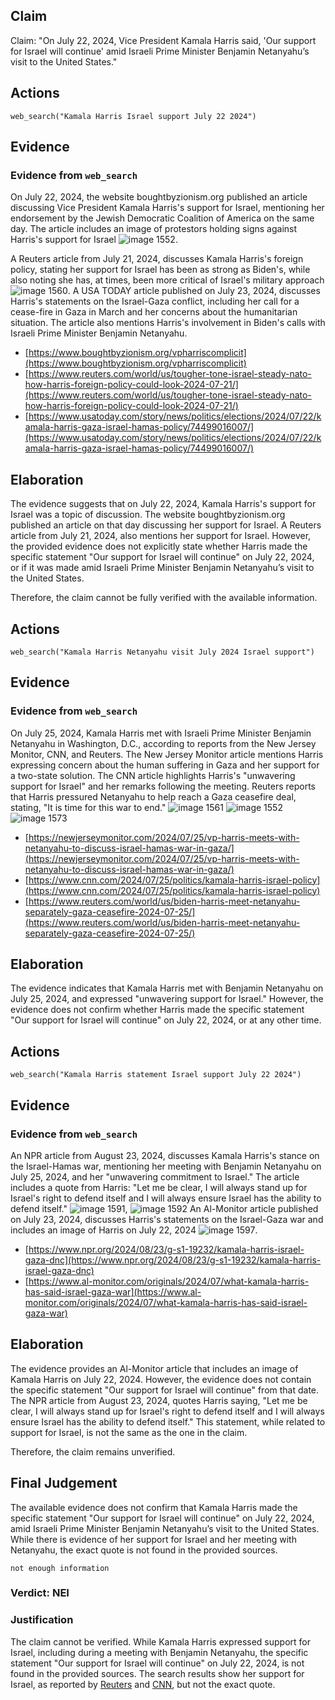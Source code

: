 ## Claim
Claim: "On July 22, 2024, Vice President Kamala Harris said, 'Our support for Israel will continue' amid Israeli Prime Minister Benjamin Netanyahu’s visit to the United States."

## Actions
```
web_search("Kamala Harris Israel support July 22 2024")
```

## Evidence
### Evidence from `web_search`
On July 22, 2024, the website boughtbyzionism.org published an article discussing Vice President Kamala Harris's support for Israel, mentioning her endorsement by the Jewish Democratic Coalition of America on the same day. The article includes an image of protestors holding signs against Harris's support for Israel ![image 1552](media/2025-07-20_10-36-1753007798-062130.jpg).

A Reuters article from July 21, 2024, discusses Kamala Harris's foreign policy, stating her support for Israel has been as strong as Biden's, while also noting she has, at times, been more critical of Israel's military approach ![image 1560](media/2025-07-20_10-36-1753007807-426714.jpg). A USA TODAY article published on July 23, 2024, discusses Harris's statements on the Israel-Gaza conflict, including her call for a cease-fire in Gaza in March and her concerns about the humanitarian situation. The article also mentions Harris's involvement in Biden's calls with Israeli Prime Minister Benjamin Netanyahu.
*   [https://www.boughtbyzionism.org/vpharriscomplicit](https://www.boughtbyzionism.org/vpharriscomplicit)
*   [https://www.reuters.com/world/us/tougher-tone-israel-steady-nato-how-harris-foreign-policy-could-look-2024-07-21/](https://www.reuters.com/world/us/tougher-tone-israel-steady-nato-how-harris-foreign-policy-could-look-2024-07-21/)
*   [https://www.usatoday.com/story/news/politics/elections/2024/07/22/kamala-harris-gaza-israel-hamas-policy/74499016007/](https://www.usatoday.com/story/news/politics/elections/2024/07/22/kamala-harris-gaza-israel-hamas-policy/74499016007/)


## Elaboration
The evidence suggests that on July 22, 2024, Kamala Harris's support for Israel was a topic of discussion. The website boughtbyzionism.org published an article on that day discussing her support for Israel. A Reuters article from July 21, 2024, also mentions her support for Israel. However, the provided evidence does not explicitly state whether Harris made the specific statement "Our support for Israel will continue" on July 22, 2024, or if it was made amid Israeli Prime Minister Benjamin Netanyahu’s visit to the United States.

Therefore, the claim cannot be fully verified with the available information.


## Actions
```
web_search("Kamala Harris Netanyahu visit July 2024 Israel support")
```

## Evidence
### Evidence from `web_search`
On July 25, 2024, Kamala Harris met with Israeli Prime Minister Benjamin Netanyahu in Washington, D.C., according to reports from the New Jersey Monitor, CNN, and Reuters. The New Jersey Monitor article mentions Harris expressing concern about the human suffering in Gaza and her support for a two-state solution. The CNN article highlights Harris's "unwavering support for Israel" and her remarks following the meeting. Reuters reports that Harris pressured Netanyahu to help reach a Gaza ceasefire deal, stating, "It is time for this war to end." ![image 1561](media/2025-07-20_10-37-1753007830-017509.jpg) ![image 1552](media/2025-07-20_10-36-1753007798-062130.jpg) ![image 1573](media/2025-07-20_10-37-1753007843-562618.jpg)

*   [https://newjerseymonitor.com/2024/07/25/vp-harris-meets-with-netanyahu-to-discuss-israel-hamas-war-in-gaza/](https://newjerseymonitor.com/2024/07/25/vp-harris-meets-with-netanyahu-to-discuss-israel-hamas-war-in-gaza/)
*   [https://www.cnn.com/2024/07/25/politics/kamala-harris-israel-policy](https://www.cnn.com/2024/07/25/politics/kamala-harris-israel-policy)
*   [https://www.reuters.com/world/us/biden-harris-meet-netanyahu-separately-gaza-ceasefire-2024-07-25/](https://www.reuters.com/world/us/biden-harris-meet-netanyahu-separately-gaza-ceasefire-2024-07-25/)


## Elaboration
The evidence indicates that Kamala Harris met with Benjamin Netanyahu on July 25, 2024, and expressed "unwavering support for Israel." However, the evidence does not confirm whether Harris made the specific statement "Our support for Israel will continue" on July 22, 2024, or at any other time.


## Actions
```
web_search("Kamala Harris statement Israel support July 22 2024")
```

## Evidence
### Evidence from `web_search`
An NPR article from August 23, 2024, discusses Kamala Harris's stance on the Israel-Hamas war, mentioning her meeting with Benjamin Netanyahu on July 25, 2024, and her "unwavering commitment to Israel." The article includes a quote from Harris: "Let me be clear, I will always stand up for Israel's right to defend itself and I will always ensure Israel has the ability to defend itself." ![image 1591](media/2025-07-20_10-37-1753007866-175696.jpg), ![image 1592](media/2025-07-20_10-37-1753007866-255379.jpg) An Al-Monitor article published on July 23, 2024, discusses Harris's statements on the Israel-Gaza war and includes an image of Harris on July 22, 2024 ![image 1597](media/2025-07-20_10-37-1753007869-434807.jpg).

*   [https://www.npr.org/2024/08/23/g-s1-19232/kamala-harris-israel-gaza-dnc](https://www.npr.org/2024/08/23/g-s1-19232/kamala-harris-israel-gaza-dnc)
*   [https://www.al-monitor.com/originals/2024/07/what-kamala-harris-has-said-israel-gaza-war](https://www.al-monitor.com/originals/2024/07/what-kamala-harris-has-said-israel-gaza-war)


## Elaboration
The evidence provides an Al-Monitor article that includes an image of Kamala Harris on July 22, 2024. However, the evidence does not contain the specific statement "Our support for Israel will continue" from that date. The NPR article from August 23, 2024, quotes Harris saying, "Let me be clear, I will always stand up for Israel's right to defend itself and I will always ensure Israel has the ability to defend itself." This statement, while related to support for Israel, is not the same as the one in the claim.

Therefore, the claim remains unverified.


## Final Judgement
The available evidence does not confirm that Kamala Harris made the specific statement "Our support for Israel will continue" on July 22, 2024, amid Israeli Prime Minister Benjamin Netanyahu’s visit to the United States. While there is evidence of her support for Israel and her meeting with Netanyahu, the exact quote is not found in the provided sources.

`not enough information`


### Verdict: NEI

### Justification
The claim cannot be verified. While Kamala Harris expressed support for Israel, including during a meeting with Benjamin Netanyahu, the specific statement "Our support for Israel will continue" on July 22, 2024, is not found in the provided sources. The search results show her support for Israel, as reported by [Reuters](https://www.reuters.com/world/us/tougher-tone-israel-steady-nato-how-harris-foreign-policy-could-look-2024-07-21/) and [CNN](https://www.cnn.com/2024/07/25/politics/kamala-harris-israel-policy), but not the exact quote.
